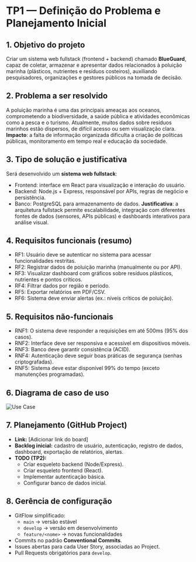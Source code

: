 # TP1 — Definição do Problema e Planejamento Inicial

## 1. Objetivo do projeto
Criar um sistema web fullstack (frontend + backend) chamado **BlueGuard**, capaz de coletar, armazenar e apresentar dados relacionados à poluição marinha (plásticos, nutrientes e resíduos costeiros), auxiliando pesquisadores, organizações e gestores públicos na tomada de decisão.

## 2. Problema a ser resolvido
A poluição marinha é uma das principais ameaças aos oceanos, comprometendo a biodiversidade, a saúde pública e atividades econômicas como a pesca e o turismo. Atualmente, muitos dados sobre resíduos marinhos estão dispersos, de difícil acesso ou sem visualização clara.  
**Impacto**: a falta de informação organizada dificulta a criação de políticas públicas, monitoramento em tempo real e educação da sociedade.  

## 3. Tipo de solução e justificativa
Será desenvolvido um **sistema web fullstack**:
- Frontend: interface em React para visualização e interação do usuário.
- Backend: Node.js + Express, responsável por APIs, regras de negócio e persistência.
- Banco: PostgreSQL para armazenamento de dados.
**Justificativa**: a arquitetura fullstack permite escalabilidade, integração com diferentes fontes de dados (sensores, APIs públicas) e dashboards interativos para análise visual.

## 4. Requisitos funcionais (resumo)
- RF1: Usuário deve se autenticar no sistema para acessar funcionalidades restritas.
- RF2: Registrar dados de poluição marinha (manualmente ou por API).
- RF3: Visualizar dashboard com gráficos sobre resíduos plásticos, nutrientes e pontos críticos.
- RF4: Filtrar dados por região e período.
- RF5: Exportar relatórios em PDF/CSV.
- RF6: Sistema deve enviar alertas (ex.: níveis críticos de poluição).

## 5. Requisitos não-funcionais
- RNF1: O sistema deve responder a requisições em até 500ms (95% dos casos).
- RNF2: Interface deve ser responsiva e acessível em dispositivos móveis.
- RNF3: Banco deve garantir consistência (ACID).
- RNF4: Autenticação deve seguir boas práticas de segurança (senhas criptografadas).
- RNF5: Sistema deve estar disponível 99% do tempo (exceto manutenções programadas).

## 6. Diagrama de caso de uso
![Use Case](./docs/diagrams/usecase.png)

## 7. Planejamento (GitHub Project)
- **Link:** [Adicionar link do board]
- **Backlog inicial:** cadastro de usuário, autenticação, registro de dados, dashboard, exportação de relatórios, alertas.
- **TODO (TP2):**
  - Criar esqueleto backend (Node/Express).
  - Criar esqueleto frontend (React).
  - Implementar autenticação básica.
  - Configurar banco de dados inicial.

## 8. Gerência de configuração
- GitFlow simplificado:
  - `main` → versão estável
  - `develop` → versão em desenvolvimento
  - `feature/<nome>` → novas funcionalidades
- Commits no padrão **Conventional Commits**.
- Issues abertas para cada User Story, associadas ao Project.
- Pull Requests obrigatórios para `develop`.

